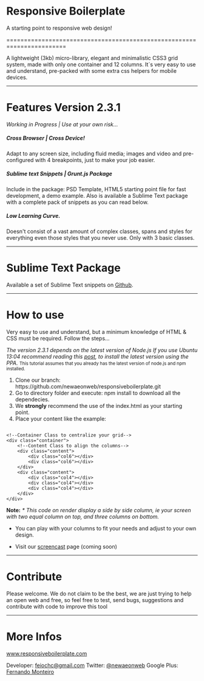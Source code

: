 <h1>Responsive Boilerplate</h1>
A starting point to responsive web design!

=======================================================================

A lightweight (3kb) micro-library, elegant and minimalistic CSS3 grid system, made with only one container and 12 columns. It`s very easy to use and understand, pre-packed with some extra css helpers for mobile devices.

-----------------------------------------------------------------------
<h1>Features Version 2.3.1</h1>
<i>Working in Progress | Use at your own risk...</i>


<h5>Cross Browser | Cross Device!</h5>

Adapt to any screen size, including fluid media; images and video and pre-configured with 4 breakpoints, just to make your job easier.

<h5>Sublime text Snippets | Grunt.js Package</h5>

Include in the package: PSD Template, HTML5 starting point file for fast development, a demo example. Also is available a Sublime Text package with a complete pack of snippets as you can read below.

<h5>Low Learning Curve.</h5>

Doesn't consist of a vast amount of complex classes, spans and styles for everything even those styles that you never use. Only with 3 basic classes.

------------------------------------------------------------------------
<h1>Sublime Text Package</h1>

Available a set of Sublime Text snippets on <a href="https://github.com/newaeonweb/ResponsiveBoilerplateSnippets">Github</a>.



------------------------------------------------------------------------
<h1>How to use</h1>

Very easy to use and understand, but a minimum knowledge of HTML & CSS must be required.
Follow the steps...

<i>The version 2.3.1 depends on the latest version of Node.js If you use Ubuntu 13:04 recommend reading this <a href="http://www.newaeonweb.com.br/n3/ultima-versao-do-nodejs-no-ubuntu-13-04.html" target="_blank">post</a>, to install the latest version using the PPA. </i>
<small>This tutorial assumes that you already has the latest version of node.js and npm installed.</small>
<ol>
    <li>Clone our branch: https://github.com/newaeonweb/responsiveboilerplate.git</li>
    <li>Go to directory folder and execute: npm install to download all the dependecies.</li>
    <li>We <b>strongly</b> recommend the use of the index.html as your starting point.</li>
    <li>Place your content like the example:</li>
</ol>

<pre><code>
&lt;!--Container Class to centralize your grid--&gt;
&lt;div class=&quot;container&quot;&gt;
	&lt;!--Content Class to align the columns--&gt;
	&lt;div class=&quot;content&quot;&gt;
		&lt;div class=&quot;col6&quot;&gt;&lt;/div&gt;
		&lt;div class=&quot;col6&quot;&gt;&lt;/div&gt;
	&lt;/div&gt;
	&lt;div class=&quot;content&quot;&gt;
		&lt;div class=&quot;col4&quot;&gt;&lt;/div&gt;
		&lt;div class=&quot;col4&quot;&gt;&lt;/div&gt;
		&lt;div class=&quot;col4&quot;&gt;&lt;/div&gt;
	&lt;/div&gt;
&lt;/div&gt;
</code></pre>

<b>Note:</b>
<i>* This code on render display a side by side column, ie your screen with two equal column on top, and three columns on bottom.</i>

- You can play with your columns to fit your needs and adjust to your own design.

- Visit our <a href="">screencast</a> page (coming soon)


------------------------------------------------------------------------
<h1>Contribute</h1>

Please welcome. We do not claim to be the best, we are just trying to help an open web and free, so feel free to test, send bugs, suggestions and contribute with code to improve this tool


------------------------------------------------------------------------
<h1>More Infos</h1>


www.responsiveboilerplate.com

Developer: feiochc@gmail.com
Twitter: <a href="https://twitter.com/@newaeonweb">@newaeonweb</a>
Google Plus: <a href="https://plus.google.com/102311871192373469721/posts">Fernando Monteiro</a>